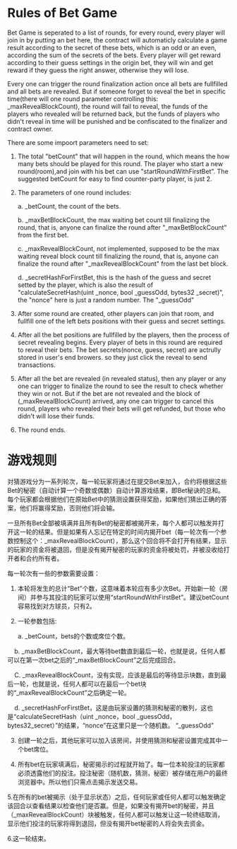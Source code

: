 # Rules of Bet Game

Bet Game is seperated to a list of rounds, for every round, every player will join in by putting an bet here, the contract will automaticly calculate a game result according to the secret of these bets, which is an odd or an even, according the sum of the secrets of the bets. Every player will get reward according to their guess settings in the origin bet, they will win and get reward  if they guess the right answer, otherwise they will lose.

Every one can trigger the round finalization action once all bets are fullfilled and all bets are revealed. But if someone forget to reveal the bet in specific time(there will one round parameter controlling this: _maxRevealBlockCount), the round will fail to reveal, the funds of the players who revealed will be returned back, but the funds of players who didn't reveal in time will be punished and be confiscated to the finalizer and contract owner.

There are some impoort parameters need to set:

1. The total "betCount" that will happen in the round, which means the how many bets should be played for this round. The player who start a new round(room),and join with his bet can use "startRoundWithFirstBet". The suggested betCount for easy to find counter-party player, is just 2.

2. The parameters of one round includes:

    a. _betCount, the count of the bets.

    b. _maxBetBlockCount, the max waiting bet count till finalizing the round, that is, anyone can finalize the round after "_maxBetBlockCount" from the first bet.

    c. _maxRevealBlockCount, not implemented, supposed to be the max waiting reveal block count till finalizing the round, that is, anyone can finalize the round after "_maxRevealBlockCount" from the last bet block.

    d. _secretHashForFirstBet, this is the hash of the guess and secret setted by the player, which is also the result of "calculateSecretHash(uint _nonce, bool _guessOdd, bytes32 _secret)", the "nonce" here is just a random number. The "_guessOdd" 

3. After some round are created, other players can join that room, and fullfill one of the left bets positions with their guess and secret settings.

4. After all the bet positions are fullfilled by the players, then the process of secret revealing begins. Every player of bets in this round are required to reveal their bets. The bet secrets(nonce, guess, secret) are actrully stored in user's end browers. so they just click the reveal to send transactions.

5. After all the bet are revealed (in revealed status), then any player or any one can trigger to finalize the round to see the result to check whether they win or not. But if the bet are not revealed and the block of (_maxRevealBlockCount) arrived, any one can trigger to cancel this round, players who revealed their bets will get refunded, but those who didn't will lose their funds.

6. The round ends.

# 游戏规则

対猜游戏分为一系列轮次，每一轮玩家将通过在提交Bet来加入，合约将根据这些Bet的秘密（自动计算一个奇数或偶数）自动计算游戏结果，即Bet秘诀的总和。每个玩家都会根据他们在原始Bet中的猜测设置获得奖励，如果他们猜出正确的答案，他们将赢得奖励，否则他们将会输。

一旦所有Bet全部被填满并且所有Bet的秘密都被揭开来，每个人都可以触发并打开这一轮的结果。但是如果有人忘记在特定的时间内揭开bet（每一轮次有一个参数控制这个：_maxRevealBlockCount），那么这个回合将不会打开有结果，显示的玩家的资金将被退回，但是没有揭开秘密的玩家的资金将被处罚，并被没收给打开者和合约所有者。

每一轮次有一些的参数需要设置：

1. 本轮将发生的总计“Bet”个数，这意味着本轮应有多少次Bet。开始新一轮（房间）并参与其投注的玩家可以使用“startRoundWithFirstBet”。建议betCount容易找到对方球员，只有2。

2. 一轮参数包括:

    a. _betCount，bets的个数或席位个数。

    b. _maxBetBlockCount，最大等待bet数直到最后一轮，也就是说，任何人都可以在第一次bet之后的“_maxBetBlockCount”之后完成回合。

    C. _maxRevealBlockCount，没有实现，应该是最后的等待显示块数，直到最后一轮，也就是说，任何人都可以在最后一个bet块的“_maxRevealBlockCount”之后确定一轮。

    d. _secretHashForFirstBet，这是由玩家设置的猜测和秘密的散列，这也是“calculateSecretHash（uint _nonce，bool _guessOdd，bytes32_secret）”的结果，“nonce”在这里只是一个随机数。 “_guessOdd”

3. 创建一轮之后，其他玩家可以加入该房间，并使用猜测和秘密设置完成其中一个bet席位。

4. 所有bet在玩家填满后，秘密揭示的过程就开始了。每一位本轮投注的玩家都必须透露他们的投注。投注秘密（随机数，猜测，秘密）被存储在用户的最终浏览器中。所以他们只需点击揭示发送交易。

5.在所有的bet被揭示（处于显示状态）之后，任何玩家或任何人都可以触发确定该回合以查看结果以检查他们是否赢。但是，如果没有揭开bet的秘密，并且（_maxRevealBlockCount）块被触发，任何人都可以触发让这一轮终结取消，显示他们投注的玩家将得到退回，但没有揭开bet秘密的人将会失去资金。

6.这一轮结束。